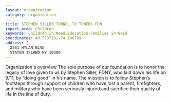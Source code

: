 ```yaml
---
layout: organization
category: organization

title: STEPHEN SILLER TUNNEL TO TOWERS FDN
impact_area: Children
keywords: Children in Need,Education,Families in Need
coordinates: 40.573719,-74.106789
address: |
  2361 HYLAN BLVD
  STATEN ISLAND NY 10306
---
```

Organization's overview
The sole purpose of our foundation is to honor the legacy of love given to us by Stephen Siller, FDNY, who laid down his life on 9/11, by “doing good” in his name.  The mission is to follow Stephen’s footsteps through support of children who have lost a parent, firefighters, and military who have been seriously injured and sacrifice their quality of life in the line of duty.